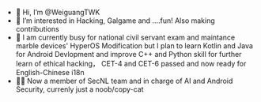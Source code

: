 - 👋 Hi, I’m @WeiguangTWK
- 👀 I’m interested in Hacking, Galgame and ....fun! Also making contributions
- 🌱 I am currently busy for national civil servant exam and maintance marble devices' HyperOS Modification but I plan to learn Kotlin and Java for Android Devlopment and improve C++ and Python skill for further learn of ethical hacking， CET-4 and CET-6 passed and now ready for English-Chinese i18n 
- 👨‍💻 Now a member of SecNL team and in charge of AI and Android Security, currenly just a noob/copy-cat
